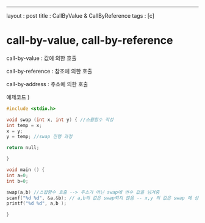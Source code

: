 ---
layout : post
title : CallByValue & CallByReference
tags : [c]
# call-by-value, call-by-reference

call-by-value : 값에 의한 호출

call-by-reference : 참조에 의한 호출

call-by-address : 주소에 의한 호출

예제코드 )

```c
#include <stdio.h>

void swap (int x, int y) { //스왑함수 작성
int temp = x;
x = y;
y = temp; //swap 진행 과정

return null;

}

void main () {
int a=0;
int b=0;

swap(a,b) //스왑함수 호출 --> 주소가 아닌 swap에 변수 값을 넘겨줌
scanf("%d %d", &a,&b); // a,b의 값은 swap되지 않음 -- x,y 의 값은 swap 에 성공함
printf("%d %d", a,b );

}
```
